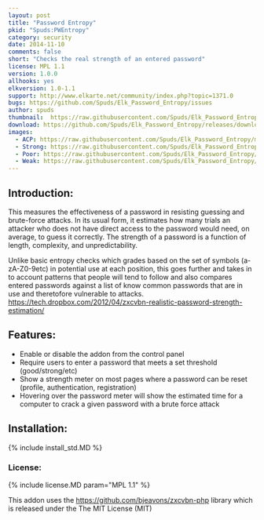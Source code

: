 ```yaml
---
layout: post
title: "Password Entropy"
pkid: "Spuds:PWEntropy"
category: security
date: 2014-11-10
comments: false
short: "Checks the real strength of an entered password"
license: MPL 1.1
version: 1.0.0
allhooks: yes
elkversion: 1.0-1.1
support: http://www.elkarte.net/community/index.php?topic=1371.0
bugs: https://github.com/Spuds/Elk_Password_Entropy/issues
author: spuds
thumbnail:  https://raw.githubusercontent.com/Spuds/Elk_Password_Entropy/master/sample_images/strong.png
download: https://github.com/Spuds/Elk_Password_Entropy/releases/download/v1.0.1/elk_password_entropy.zip
images:
  - ACP: https://raw.githubusercontent.com/Spuds/Elk_Password_Entropy/master/sample_images/settings.jpg
  - Strong: https://raw.githubusercontent.com/Spuds/Elk_Password_Entropy/master/sample_images/strong.png
  - Poor: https://raw.githubusercontent.com/Spuds/Elk_Password_Entropy/master/sample_images/poor.jpg
  - Weak: https://raw.githubusercontent.com/Spuds/Elk_Password_Entropy/master/sample_images/fail.jpg
---
```


## Introduction:
This measures the effectiveness of a password in resisting guessing and brute-force attacks. In its usual form, it estimates how many trials an attacker who does not have direct access to the password would need, on average, to guess it correctly. The strength of a password is a function of length, complexity, and unpredictability.

Unlike basic entropy checks which grades based on the set of symbols (a-zA-Z0-9etc) in potential use at each position, this goes further and takes in to account patterns that people will tend to follow and also compares entered passwords against a list of know common passwords that are in use and theretofore vulnerable to attacks. https://tech.dropbox.com/2012/04/zxcvbn-realistic-password-strength-estimation/

## Features:
-  Enable or disable the addon from the control panel
-  Require users to enter a password that meets a set threshold (good/strong/etc)
-  Show a strength meter on most pages where a password can be reset (profile, authentication, registration)
-  Hovering over the password meter will show the estimated time for a computer to crack a given password with a brute force attack

## Installation:
{% include install_std.MD %}

### License:
{% include license.MD param="MPL 1.1" %}

This addon uses the https://github.com/bjeavons/zxcvbn-php library which is released under the The MIT License (MIT)